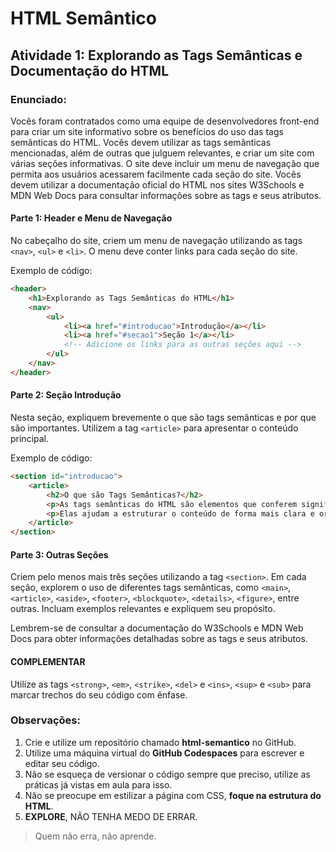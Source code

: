 # HTML Semântico

## Atividade 1: Explorando as Tags Semânticas e Documentação do HTML

### Enunciado:
Vocês foram contratados como uma equipe de desenvolvedores front-end para criar um site informativo sobre os benefícios do uso das tags semânticas do HTML. Vocês devem utilizar as tags semânticas mencionadas, além de outras que julguem relevantes, e criar um site com várias seções informativas. O site deve incluir um menu de navegação que permita aos usuários acessarem facilmente cada seção do site. Vocês devem utilizar a documentação oficial do HTML nos sites W3Schools e MDN Web Docs para consultar informações sobre as tags e seus atributos.

#### Parte 1: Header e Menu de Navegação
No cabeçalho do site, criem um menu de navegação utilizando as tags `<nav>`, `<ul>` e `<li>`. O menu deve conter links para cada seção do site.

Exemplo de código:
```html
<header>
    <h1>Explorando as Tags Semânticas do HTML</h1>
    <nav>
        <ul>
            <li><a href="#introducao">Introdução</a></li>
            <li><a href="#secao1">Seção 1</a></li>
            <!-- Adicione os links para as outras seções aqui -->
        </ul>
    </nav>
</header>
```

#### Parte 2: Seção Introdução
Nesta seção, expliquem brevemente o que são tags semânticas e por que são importantes. Utilizem a tag `<article>` para apresentar o conteúdo principal.

Exemplo de código:
```html
<section id="introducao">
    <article>
        <h2>O que são Tags Semânticas?</h2>
        <p>As tags semânticas do HTML são elementos que conferem significado ao conteúdo, permitindo uma melhor compreensão tanto para os desenvolvedores quanto para os mecanismos de busca.</p>
        <p>Elas ajudam a estruturar o conteúdo de forma mais clara e organizada, contribuindo para a acessibilidade e usabilidade do site.</p>
    </article>
</section>
```

#### Parte 3: Outras Seções
Criem pelo menos mais três seções utilizando a tag `<section>`. Em cada seção, explorem o uso de diferentes tags semânticas, como `<main>`, `<article>`, `<aside>`, `<footer>`, `<blockquote>`, `<details>`, `<figure>`, entre outras. Incluam exemplos relevantes e expliquem seu propósito.

Lembrem-se de consultar a documentação do W3Schools e MDN Web Docs para obter informações detalhadas sobre as tags e seus atributos.

#### COMPLEMENTAR
Utilize as tags `<strong>`, `<em>`, `<strike>`, `<del>` e `<ins>`, `<sup>` e `<sub>` para marcar trechos do seu código com ênfase.


### Observações:
1. Crie e utilize um repositório chamado **html-semantico** no GitHub.
2. Utilize uma máquina virtual do **GitHub Codespaces** para escrever e editar seu código.
3. Não se esqueça de versionar o código sempre que preciso, utilize as práticas já vistas em aula para isso.
4. Não se preocupe em estilizar a página com CSS, **foque na estrutura do HTML**.
5. **EXPLORE**, NÃO TENHA MEDO DE ERRAR. 

> Quem não erra, não aprende.
